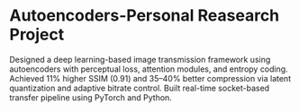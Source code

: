 # Autoencoders-Personal Reasearch Project
Designed a deep learning-based image transmission framework using autoencoders with perceptual loss, attention modules, and entropy coding. Achieved 11% higher SSIM (0.91) and 35–40% better compression via latent quantization and adaptive bitrate control. Built real-time socket-based transfer pipeline using PyTorch and Python.
